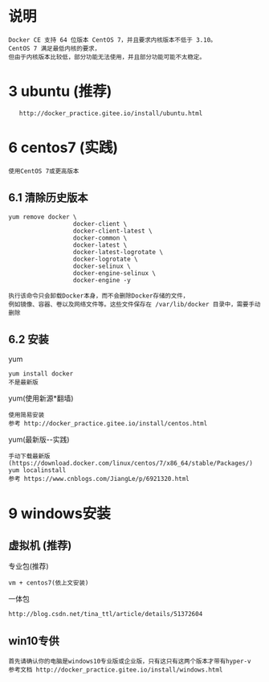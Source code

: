 
# 说明

    Docker CE 支持 64 位版本 CentOS 7，并且要求内核版本不低于 3.10。
    CentOS 7 满足最低内核的要求，
    但由于内核版本比较低，部分功能无法使用，并且部分功能可能不太稳定。


# 3 ubuntu (推荐)
   
       http://docker_practice.gitee.io/install/ubuntu.html


# 6 centos7 (实践)

    使用CentOS 7或更高版本

## 6.1 清除历史版本

    yum remove docker \
                      docker-client \
                      docker-client-latest \
                      docker-common \
                      docker-latest \
                      docker-latest-logrotate \
                      docker-logrotate \
                      docker-selinux \
                      docker-engine-selinux \
                      docker-engine -y
                      
    执行该命令只会卸载Docker本身，而不会删除Docker存储的文件，
    例如镜像、容器、卷以及网络文件等。这些文件保存在 /var/lib/docker 目录中，需要手动删除


## 6.2 安装

yum

    yum install docker
    不是最新版
    
yum(使用新源*翻墙)    

    使用简易安装
    参考 http://docker_practice.gitee.io/install/centos.html
    
    
yum(最新版--实践)

    手动下载最新版 (https://download.docker.com/linux/centos/7/x86_64/stable/Packages/)
    yum localinstall  
    参考 https://www.cnblogs.com/JiangLe/p/6921320.html    
    


# 9 windows安装

## 虚拟机 (推荐)

专业包(推荐)

    vm + centos7(依上文安装)

一体包
    
    http://blog.csdn.net/tina_ttl/article/details/51372604

    

## win10专供

    首先请确认你的电脑是windows10专业版或企业版，只有这只有这两个版本才带有hyper-v
    参考文档 http://docker_practice.gitee.io/install/windows.html

